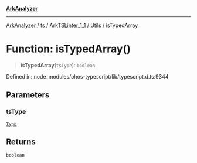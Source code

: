 [**ArkAnalyzer**](../../../../../../../../README.md)

***

[ArkAnalyzer](../../../../../../../../globals.md) / [ts](../../../../../README.md) / [ArkTSLinter\_1\_1](../../../README.md) / [Utils](../README.md) / isTypedArray

# Function: isTypedArray()

> **isTypedArray**(`tsType`): `boolean`

Defined in: node\_modules/ohos-typescript/lib/typescript.d.ts:9344

## Parameters

### tsType

[`Type`](../../../../../interfaces/Type.md)

## Returns

`boolean`
